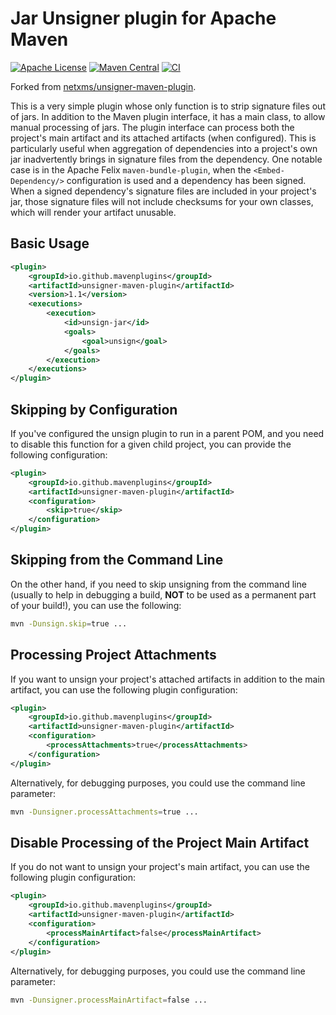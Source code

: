 # Jar Unsigner plugin for Apache Maven
[![Apache License](https://img.shields.io/github/license/mavenplugins/unsigner-maven-plugin?label=License)](./LICENSE)
[![Maven Central](https://img.shields.io/maven-central/v/io.github.mavenplugins/unsigner-maven-plugin.svg?label=Maven%20Central)](https://search.maven.org/artifact/io.github.mavenplugins/unsigner-maven-plugin)
[![CI](https://github.com/mavenplugins/unsigner-maven-plugin/actions/workflows/build_and_deploy.yml/badge.svg)](https://github.com/mavenplugins/unsigner-maven-plugin/actions/workflows/build_and_deploy.yml)

Forked from [netxms/unsigner-maven-plugin](https://github.com/netxms/maven-unsigner-plugin).

This is a very simple plugin whose only function is to strip signature files out of jars. In addition to the Maven plugin interface, it has a main class, to allow manual processing of jars. The plugin interface can process both the project's main artifact and its attached artifacts (when configured). This is particularly useful when aggregation of dependencies into a project's own jar inadvertently brings in signature files from the dependency. One notable case is in the Apache Felix `maven-bundle-plugin`, when the `<Embed-Dependency/>` configuration is used and a dependency has been signed. When a signed dependency's signature files are included in your project's jar, those signature files will not include checksums for your own classes, which will render your artifact unusable.

## Basic Usage

```xml
<plugin>
    <groupId>io.github.mavenplugins</groupId>
    <artifactId>unsigner-maven-plugin</artifactId>
    <version>1.1</version>
    <executions>
        <execution>
            <id>unsign-jar</id>
            <goals>
                <goal>unsign</goal>
            </goals>
        </execution>
    </executions>
</plugin>
```

## Skipping by Configuration

If you've configured the unsign plugin to run in a parent POM, and you need to disable this function for a given child project, you can provide the following configuration:

```xml
<plugin>
    <groupId>io.github.mavenplugins</groupId>
    <artifactId>unsigner-maven-plugin</artifactId>
    <configuration>
        <skip>true</skip>
    </configuration>
</plugin>
```

## Skipping from the Command Line

On the other hand, if you need to skip unsigning from the command line (usually to help in debugging a build, **NOT** to be used as a permanent part of your build!), you can use the following:

```sh
mvn -Dunsign.skip=true ...
```

## Processing Project Attachments

If you want to unsign your project's attached artifacts in addition to the main artifact, you can use the following plugin configuration:

```xml
<plugin>
    <groupId>io.github.mavenplugins</groupId>
    <artifactId>unsigner-maven-plugin</artifactId>
    <configuration>
        <processAttachments>true</processAttachments>
    </configuration>
</plugin>
```

Alternatively, for debugging purposes, you could use the command line parameter:

```sh
mvn -Dunsigner.processAttachments=true ...
```

## Disable Processing of the Project Main Artifact

If you do not want to unsign your project's main artifact, you can use the following plugin configuration:

```xml
<plugin>
    <groupId>io.github.mavenplugins</groupId>
    <artifactId>unsigner-maven-plugin</artifactId>
    <configuration>
        <processMainArtifact>false</processMainArtifact>
    </configuration>
</plugin>
```

Alternatively, for debugging purposes, you could use the command line parameter:

```sh
mvn -Dunsigner.processMainArtifact=false ...
```